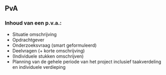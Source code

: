 ## PvA

### Inhoud van een p.v.a.:
- Situatie omschrijving
- Opdrachtgever
- Onderzoeksvraag (smart geformuleerd)
- Deelvragen (+ korte omschrijving)
- (Individuele stukken omschrijven)
- Planning van de gehele periode van het project inclusief taakverdeling en individuele verdieping
